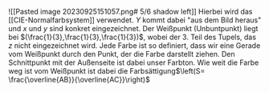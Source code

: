 ![[Pasted image 20230925151057.png# 5/6 shadow left]]
Hierbei wird das [[CIE-Normalfarbsystem]] verwendet. $Y$ kommt dabei "aus dem Bild heraus" und $x$ und $y$ sind konkret eingezeichnet. Der Weißpunkt (Unbuntpunkt) liegt bei $(\frac{1}{3},\frac{1}{3},\frac{1}{3})$, wobei der 3. Teil des Tupels, das $z$ nicht eingezeichnet wird.
Jede Farbe ist so definiert, dass wir eine Gerade vom Weißpunkt durch den Punkt, der die Farbe darstellt ziehen. Den Schnittpunkt mit der Außenseite ist dabei unser Farbton. Wie weit die Farbe weg ist vom Weißpunkt ist dabei die Farbsättigung$\left(S= \frac{\overline{AB}}{\overline{AC}}\right)$ 